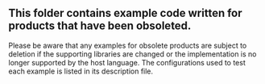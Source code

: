 ## This folder contains example code written for products that have been obsoleted.


Please be aware that any examples for obsolete products are subject to deletion if the supporting libraries are changed or the implementation is no longer supported by the host language. The configurations used to test each example is listed in its description file.